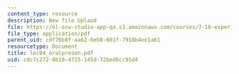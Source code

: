 ```yaml
---
content_type: resource
description: New file Uplaod
file: https://ol-ocw-studio-app-qa.s3.amazonaws.com/courses/7-16-experimental-molecular-biology-biotechnology-ii-spring-2005/cdc7c2728b184715145d72bed6cc91d4_lec04_oralpresen.pdf
file_type: application/pdf
parent_uid: cdf76b8f-aa62-beb8-601f-7918b4ee1a61
resourcetype: Document
title: lec04_oralpresen.pdf
uid: cdc7c272-8b18-4715-145d-72bed6cc91d4
---
```

